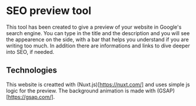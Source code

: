 # SEO preview tool

This tool has been created to give a preview of your website in Google's search engine.
You can type in the title and the description and you will see the appearence on the side, with a bar that helps you understand if you are writing too much.
In addition there are informations and links to dive deeper into SEO, if needed.

## Technologies

This website is creatted with (Nuxt.js)[https://nuxt.com/] and  uses simple js logic for the preview.
The background animation is made with (GSAP)[https://gsap.com/].